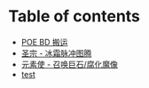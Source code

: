 # Table of contents

* [POE BD 搬运](README.md)
* [圣宗 - 冰霜脉冲图腾](sheng-zong-bing-shuang-mai-chong-tu-teng.md)
* [元素使 - 召唤巨石/腐化魔像](yuan-su-shi-zhao-huan-ju-shi-fu-hua-mo-xiang.md)
* [test](test.md)
